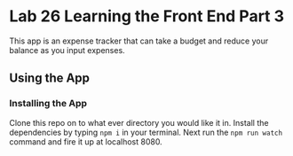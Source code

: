 # Lab 26 Learning the Front End Part 3
This app is an expense tracker that can take a budget and reduce your balance as you input expenses.

## Using the App


### Installing the App
Clone this repo on to what ever directory you would like it in.
Install the dependencies by typing ```npm i``` in your terminal.
Next run the ```npm run watch``` command and fire it up at localhost 8080.
